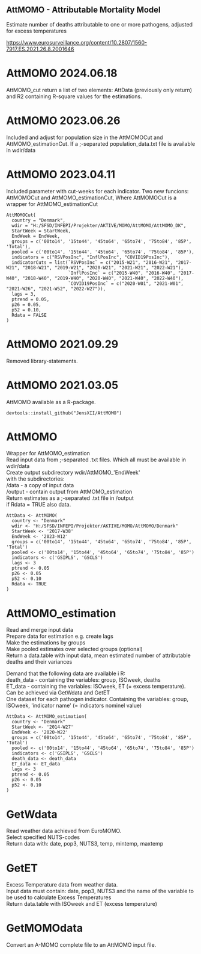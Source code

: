## AttMOMO - Attributable Mortality Model

Estimate number of deaths attributable to one or more pathogens, adjusted for excess temperatures

https://www.eurosurveillance.org/content/10.2807/1560-7917.ES.2021.26.8.2001646

# AttMOMO 2024.06.18
AttMOMO_cut return a list of two elements: AttData (previously only return) and R2 containing R-square values for the estimations.

# AttMOMO 2023.06.26
Included and adjust for population size in the AttMOMOCut and AttMOMO_estimationCut.
If a ;-separated population_data.txt file is available in wdir/data

# AttMOMO 2023.04.11
Included parameter with cut-weeks for each indicator.
Two new funcions: AttMOMOCut and AttMOMO_estimationCut,
Where AttMOMOCut is a wrapper for AttMOMO_estimationCut
 
```{r eval = FALSE}
AttMOMOCut(
  country = "Denmark",
  wdir = "H:/SFSD/INFEPI/Projekter/AKTIVE/MOMO/AttMOMO/AttMOMO_DK",
  StartWeek = StartWeek,
  EndWeek = EndWeek,
  groups = c('00to14', '15to44', '45to64', '65to74', '75to84', '85P', 'Total'),
  pooled = c('00to14', '15to44', '45to64', '65to74', '75to84', '85P'),
  indicators = c("RSVPosInc", "InflPosInc", "COVID19PosInc"),
  indicatorCuts = list(`RSVPosInc` = c("2015-W21", "2016-W21", "2017-W21", "2018-W21", "2019-W21", "2020-W21", "2021-W21", "2022-W21"),
                       `InflPosInc` = c("2015-W40", "2016-W40", "2017-W40", "2018-W40", "2019-W40", "2020-W40", "2021-W40", "2022-W40"),
                       `COVID19PosInc` = c("2020-W01", "2021-W01", "2021-W26", "2021-W52", "2022-W27")),
  lags = 3,
  ptrend = 0.05,
  p26 = 0.05,
  p52 = 0.10,
  Rdata = FALSE
)
```

# AttMOMO 2021.09.29
Removed library-statements.

# AttMOMO 2021.03.05
AttMOMO available as a R-package.

```{r eval = FALSE}
devtools::install_github("JensXII/AttMOMO")
```

# AttMOMO
Wrapper for AttMOMO_estimation  
Read input data from ;-separated .txt files. Which all must be available in wdir/data  
Create output subdirectory wdir/AttMOMO_'EndWeek'  
with the subdirectories:  
 /data - a copy of input data  
 /output - contain output from AttMOMO_estimation  
Return estimates as a ;-separated .txt file in /output  
 if Rdata = TRUE also data.
 
```{r eval = FALSE}
AttData <- AttMOMO(
  country <- "Denmark"
  wdir <- "H:/SFSD/INFEPI/Projekter/AKTIVE/MOMO/AttMOMO/Denmark"
  StartWeek <- '2017-W38'
  EndWeek <- '2023-W12'
  groups = c('00to14', '15to44', '45to64', '65to74', '75to84', '85P', 'Total')
  pooled <- c('00to14', '15to44', '45to64', '65to74', '75to84', '85P')
  indicators <- c('GSIPLS', 'GSCLS')
  lags <- 3
  ptrend <- 0.05
  p26 <- 0.05
  p52 <- 0.10
  Rdata <- TRUE
)
```

# AttMOMO_estimation
Read and merge input data  
Prepare data for estimation e.g. create lags  
Make the estimations by groups  
Make pooled estimates over selected groups (optional)  
Return a data.table with input data, mean estimated number of attributable deaths and their variances  

Demand that the following data are available i R:  
death_data - containing the variables: group, ISOweek, deaths  
ET_data - containing the variables: ISOweek, ET (= excess temperature). Can be achieved via GetWdata and GetET  
One dataset for each pathogen indicator. Containing the variables: group, ISOweek, 'indicator name' (= indicators nominel value)  

```{r eval = FALSE}
AttData <- AttMOMO_estimation(
  country <- "Denmark"
  StartWeek <- '2014-W27'
  EndWeek <- '2020-W22'
  groups = c('00to14', '15to44', '45to64', '65to74', '75to84', '85P', 'Total')
  pooled <- c('00to14', '15to44', '45to64', '65to74', '75to84', '85P')
  indicators <- c('GSIPLS', 'GSCLS')
  death_data <- death_data
  ET_data <- ET_data
  lags <- 3
  ptrend <- 0.05
  p26 <- 0.05
  p52 <- 0.10
)
```

# GetWdata
Read weather data achieved from EuroMOMO.  
Select specified NUTS-codes  
Return data with: date, pop3, NUTS3, temp, mintemp, maxtemp  

# GetET
Excess Temperature data from weather data.  
Input data must contain: date, pop3, NUTS3 and the name of the variable to be used to calculate Excess Temperatures  
Return data.table with ISOweek and ET (excess temperature)  

# GetMOMOdata
Convert an A-MOMO complete file to an AttMOMO input file.  
